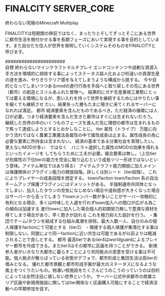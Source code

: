 # FINALCITY SERVER_CORE

終わらない究極のMinecraft Multiplay

FINALCITYは短期間の熱狂ではなく、まったりとそしてずっとそこにある世界に都市生活を根付かせる事を長期フェーズにおいて実現する事を目的としています。また自分たち住人が世界を発明していくシステムそのものをFINALCITYと呼びます。

######################<br>
目標 終わらないマインクラフトマルチプレイ
エンドコンテンツや過剰な資源入手方法を環境的に排除する事によってステータス超人化および桁違いの資源生産の道を進み、やりきりクリア感を与えてしまうような構成から脱する。
今や目的となってしまいつつあるmodの進行行為を手段へと取り戻しその先にある世界（都市）の創造とスリルあふれた冒険へ。
結果的にガチ生産重視工業勢にとっては萎える環境になるが、思い入れを持って世界を継続するためにはやりたい事を細くでも継続させ
たい。結果失った層もたまに覗きに来てくれるサーバーになれれば満足。
都市
経済要素を含んだものであるべき。ただ経済の循環には人口が必要。つまり経済要素を含んだ生きた都市はすぐには生まれないだろう。
継続した世界の中のいくつものフェーズを進んだ先に理想の都市は生まれるもので焦って達成しようとするとおかしなことに。
tier 属性（トライブ）
万能に向かう流れではなく農業工業魔法各属性の中で属性成長は止まる。属性成長の為に必要な要素に所持金は含まれない。
経済の基本である分業社会を実現したい。使えないMODが多い　ではなく　バニラ＋選択した属性のMODの効果を得れる　といったイメージを
してもらうために工夫が必要。複合要素は無し。（上位tierが別属性の下位tierの能力を完全に取り込むという成長ツリー形状ではないという意味。アイテム単位ではあり得る）
アイテムクラフト能力開放に加えメインは保護関係のプラグイン能力の開放段階。詳しくは別シート（tier段階）。
これによりプレイヤーの成長段階を想定する。
town/faction
town/faction 系の自治チームアップ保護プラグインにはデメリットがある。
半強制運命共同体となってしまい、加入したタウンの空気になじめない場合や違和感が大きくなった場合はサーバーから去ってしまう
↑townメンバー数が多いことがサーバー攻略的に有利となる場合、多くは吟味した人選を行わずtown加入への間口が広がる為この傾向は加速する
進行townに加入した場合個人的初期努力無しで豊潤な資材を得てしまう場合があり、早く飽きが訪れる
これを極力抑えた設計を行う。
・集団でチーム/タウンを結成する仕組み風潮を排除。最大人数一人、自分のみの個人保護をfactionにて可能とする（tier2）
・隣接する個人保護が集落化する事は制限しない。同盟により同一factionに近い共生は可能であるが以前よりは軽減されることで良しとする。
都市
最高tierであるtier4はworldguardによるプレイヤー都市を作成できる。またtier3はその都市に区画を持つことができる。
新規参入者がいきなり大都市に暮らすことにより共同拠点の恩恵を受ける事は不可能。個人拠点が散らばっている状態がデフォで、都市形成と集団生活は高tierの嗜みとなる。
優れた都市景観と都市形成手腕が最大のステータスになるような風土をつくりたいもの。物凄い核施設をたくさんどうのこうのっていうのは目的によっては全然注目に値しない世界というか。
サーバー公式中央都市の商業エリア区画や新規用施設に関してはtier関係なく区画購入可能にすることで経済活動への早期参加を促す。
